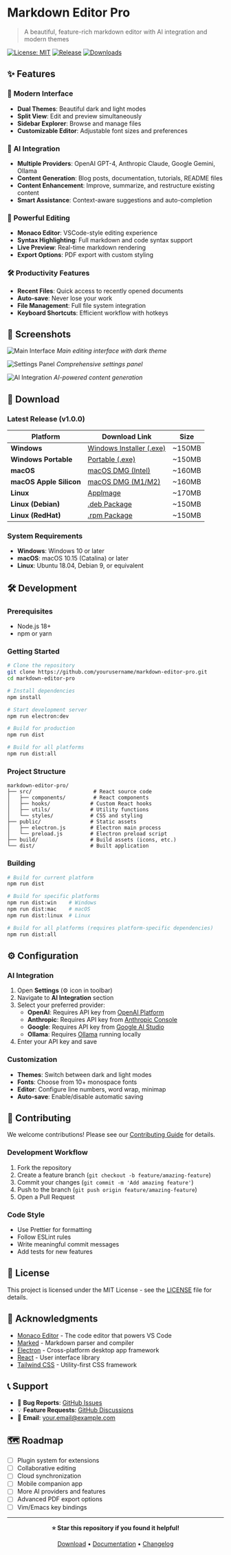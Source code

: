# Markdown Editor Pro

> A beautiful, feature-rich markdown editor with AI integration and modern themes

[![License: MIT](https://img.shields.io/badge/License-MIT-yellow.svg)](https://opensource.org/licenses/MIT)
[![Release](https://img.shields.io/github/release/yourusername/markdown-editor-pro.svg)](https://github.com/yourusername/markdown-editor-pro/releases)
[![Downloads](https://img.shields.io/github/downloads/yourusername/markdown-editor-pro/total.svg)](https://github.com/yourusername/markdown-editor-pro/releases)

## ✨ Features

### 🎨 **Modern Interface**
- **Dual Themes**: Beautiful dark and light modes
- **Split View**: Edit and preview simultaneously
- **Sidebar Explorer**: Browse and manage files
- **Customizable Editor**: Adjustable font sizes and preferences

### 🤖 **AI Integration**
- **Multiple Providers**: OpenAI GPT-4, Anthropic Claude, Google Gemini, Ollama
- **Content Generation**: Blog posts, documentation, tutorials, README files
- **Content Enhancement**: Improve, summarize, and restructure existing content
- **Smart Assistance**: Context-aware suggestions and auto-completion

### 📝 **Powerful Editing**
- **Monaco Editor**: VSCode-style editing experience
- **Syntax Highlighting**: Full markdown and code syntax support
- **Live Preview**: Real-time markdown rendering
- **Export Options**: PDF export with custom styling

### 🛠️ **Productivity Features**
- **Recent Files**: Quick access to recently opened documents
- **Auto-save**: Never lose your work
- **File Management**: Full file system integration
- **Keyboard Shortcuts**: Efficient workflow with hotkeys

## 📸 Screenshots

![Main Interface](screenshots/main-interface.png)
*Main editing interface with dark theme*

![Settings Panel](screenshots/settings-panel.png)
*Comprehensive settings panel*

![AI Integration](screenshots/ai-integration.png)
*AI-powered content generation*

## 🚀 Download

### Latest Release (v1.0.0)

| Platform | Download Link | Size |
|----------|---------------|------|
| **Windows** | [Windows Installer (.exe)](https://github.com/yourusername/markdown-editor-pro/releases/latest/download/Markdown-Editor-Pro-Setup-1.0.0.exe) | ~150MB |
| **Windows Portable** | [Portable (.exe)](https://github.com/yourusername/markdown-editor-pro/releases/latest/download/Markdown-Editor-Pro-1.0.0.exe) | ~150MB |
| **macOS** | [macOS DMG (Intel)](https://github.com/yourusername/markdown-editor-pro/releases/latest/download/Markdown-Editor-Pro-1.0.0.dmg) | ~160MB |
| **macOS Apple Silicon** | [macOS DMG (M1/M2)](https://github.com/yourusername/markdown-editor-pro/releases/latest/download/Markdown-Editor-Pro-1.0.0-arm64.dmg) | ~160MB |
| **Linux** | [AppImage](https://github.com/yourusername/markdown-editor-pro/releases/latest/download/Markdown-Editor-Pro-1.0.0.AppImage) | ~170MB |
| **Linux (Debian)** | [.deb Package](https://github.com/yourusername/markdown-editor-pro/releases/latest/download/markdown-editor-pro_1.0.0_amd64.deb) | ~150MB |
| **Linux (RedHat)** | [.rpm Package](https://github.com/yourusername/markdown-editor-pro/releases/latest/download/markdown-editor-pro-1.0.0.x86_64.rpm) | ~150MB |

### System Requirements

- **Windows**: Windows 10 or later
- **macOS**: macOS 10.15 (Catalina) or later
- **Linux**: Ubuntu 18.04, Debian 9, or equivalent

## 🛠️ Development

### Prerequisites

- Node.js 18+
- npm or yarn

### Getting Started

```bash
# Clone the repository
git clone https://github.com/yourusername/markdown-editor-pro.git
cd markdown-editor-pro

# Install dependencies
npm install

# Start development server
npm run electron:dev

# Build for production
npm run dist

# Build for all platforms
npm run dist:all
```

### Project Structure

```
markdown-editor-pro/
├── src/                    # React source code
│   ├── components/         # React components
│   ├── hooks/             # Custom React hooks
│   ├── utils/             # Utility functions
│   └── styles/            # CSS and styling
├── public/                # Static assets
│   ├── electron.js        # Electron main process
│   └── preload.js         # Electron preload script
├── build/                 # Build assets (icons, etc.)
└── dist/                  # Built application
```

### Building

```bash
# Build for current platform
npm run dist

# Build for specific platforms
npm run dist:win    # Windows
npm run dist:mac    # macOS
npm run dist:linux  # Linux

# Build for all platforms (requires platform-specific dependencies)
npm run dist:all
```

## ⚙️ Configuration

### AI Integration

1. Open **Settings** (⚙️ icon in toolbar)
2. Navigate to **AI Integration** section
3. Select your preferred provider:
    - **OpenAI**: Requires API key from [OpenAI Platform](https://platform.openai.com/)
    - **Anthropic**: Requires API key from [Anthropic Console](https://console.anthropic.com/)
    - **Google**: Requires API key from [Google AI Studio](https://makersuite.google.com/)
    - **Ollama**: Requires [Ollama](https://ollama.ai/) running locally
4. Enter your API key and save

### Customization

- **Themes**: Switch between dark and light modes
- **Fonts**: Choose from 10+ monospace fonts
- **Editor**: Configure line numbers, word wrap, minimap
- **Auto-save**: Enable/disable automatic saving

## 🤝 Contributing

We welcome contributions! Please see our [Contributing Guide](CONTRIBUTING.md) for details.

### Development Workflow

1. Fork the repository
2. Create a feature branch (`git checkout -b feature/amazing-feature`)
3. Commit your changes (`git commit -m 'Add amazing feature'`)
4. Push to the branch (`git push origin feature/amazing-feature`)
5. Open a Pull Request

### Code Style

- Use Prettier for formatting
- Follow ESLint rules
- Write meaningful commit messages
- Add tests for new features

## 📄 License

This project is licensed under the MIT License - see the [LICENSE](LICENSE) file for details.

## 🙏 Acknowledgments

- [Monaco Editor](https://microsoft.github.io/monaco-editor/) - The code editor that powers VS Code
- [Marked](https://marked.js.org/) - Markdown parser and compiler
- [Electron](https://www.electronjs.org/) - Cross-platform desktop app framework
- [React](https://reactjs.org/) - User interface library
- [Tailwind CSS](https://tailwindcss.com/) - Utility-first CSS framework

## 📞 Support

- 🐛 **Bug Reports**: [GitHub Issues](https://github.com/yourusername/markdown-editor-pro/issues)
- 💡 **Feature Requests**: [GitHub Discussions](https://github.com/yourusername/markdown-editor-pro/discussions)
- 📧 **Email**: your.email@example.com

## 🗺️ Roadmap

- [ ] Plugin system for extensions
- [ ] Collaborative editing
- [ ] Cloud synchronization
- [ ] Mobile companion app
- [ ] More AI providers and features
- [ ] Advanced PDF export options
- [ ] Vim/Emacs key bindings

---

<div align="center">

**⭐ Star this repository if you found it helpful!**

[Download](https://github.com/yourusername/markdown-editor-pro/releases/latest) • [Documentation](https://github.com/yourusername/markdown-editor-pro/wiki) • [Changelog](CHANGELOG.md)

</div>